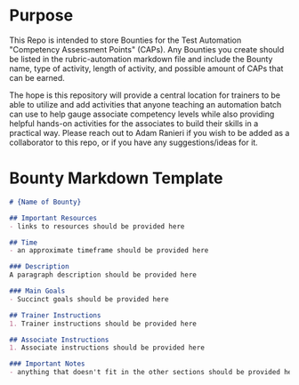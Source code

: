 # Purpose
This Repo is intended to store Bounties for the Test Automation "Competency Assessment Points" (CAPs). Any Bounties you create should be listed in the rubric-automation markdown file and include the Bounty name, type of activity, length of activity, and possible amount of CAPs that can be earned.

The hope is this repository will provide a central location for trainers to be able to utilize and add activities that anyone teaching an automation batch can use to help gauge associate competency levels while also providing helpful hands-on activities for the associates to build their skills in a practical way. Please reach out to Adam Ranieri if you wish to be added as a collaborator to this repo, or if you have any suggestions/ideas for it.

# Bounty Markdown Template
```markdown
# {Name of Bounty}

## Important Resources
- links to resources should be provided here

## Time
- an approximate timeframe should be provided here

### Description
A paragraph description should be provided here

### Main Goals
- Succinct goals should be provided here

## Trainer Instructions
1. Trainer instructions should be provided here

## Associate Instructions
1. Associate instructions should be provided here

### Important Notes
- anything that doesn't fit in the other sections should be provided here

```